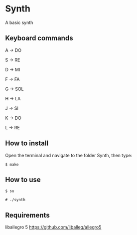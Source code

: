 # Synth
A basic synth

## Keyboard commands
A -> DO

S -> RE

D -> MI

F -> FA

G -> SOL

H -> LA

J -> SI

K -> DO

L -> RE

## How to install

Open the terminal and navigate to the folder Synth, then type:

	$ make
	
## How to use

	$ su
	
	# ./synth

## Requirements

liballegro 5
	https://github.com/liballeg/allegro5
